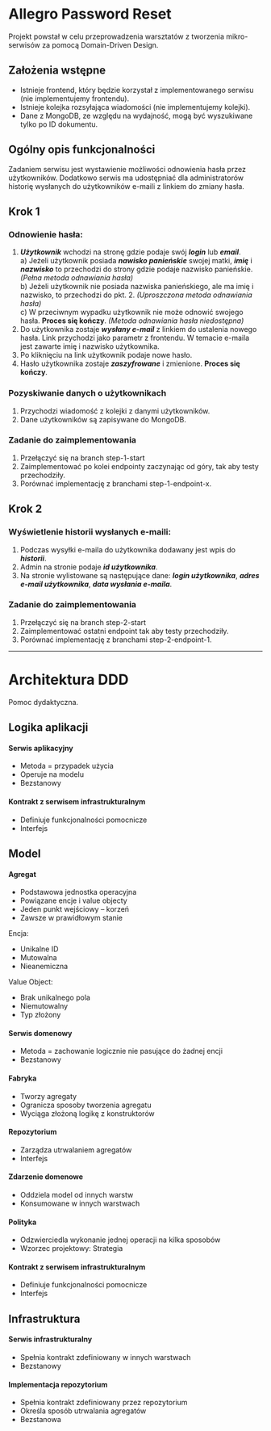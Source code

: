 # Allegro Password Reset
Projekt powstał w celu przeprowadzenia warsztatów z tworzenia mikro-serwisów za pomocą Domain-Driven Design.

## Założenia wstępne
 - Istnieje frontend, który będzie korzystał z implementowanego serwisu (nie implementujemy frontendu).
 - Istnieje kolejka rozsyłająca wiadomości (nie implementujemy kolejki).
 - Dane z MongoDB, ze względu na wydajność, mogą być wyszukiwane tylko po ID dokumentu.
 
## Ogólny opis funkcjonalności
Zadaniem serwisu jest wystawienie możliwości odnowienia hasła przez użytkowników.
Dodatkowo serwis ma udostępniać dla administratorów historię wysłanych do użytkowników e-maili z linkiem do zmiany hasła.

## Krok 1
### Odnowienie hasła:
1. **_Użytkownik_** wchodzi na stronę gdzie podaje swój **_login_** lub **_email_**.  
    a) Jeżeli użytkownik posiada **_nawisko panieńskie_** swojej matki, **_imię_** i **_nazwisko_** to przechodzi do strony gdzie podaje nazwisko panieńskie.
    *(Pełna metoda odnawiania hasła)*  
    b) Jeżeli użytkownik nie posiada nazwiska panieńskiego, ale ma imię i nazwisko, to przechodzi do pkt. 2.
    *(Uproszczona metoda odnawiania hasła)*  
    c) W przeciwnym wypadku użytkownik nie może odnowić swojego hasła. **Proces się kończy**.
    *(Metoda odnawiania hasła niedostępna)*
2. Do użytkownika zostaje **_wysłany e-mail_** z linkiem do ustalenia nowego hasła.
Link przychodzi jako parametr z frontendu.
W temacie e-maila jest zawarte imię i nazwisko użytkownika.
3. Po kliknięciu na link użytkownik podaje nowe hasło.
4. Hasło użytkownika zostaje **_zaszyfrowane_** i zmienione. **Proces się kończy**.

### Pozyskiwanie danych o użytkownikach
1. Przychodzi wiadomość z kolejki z danymi użytkowników.
2. Dane użytkowników są zapisywane do MongoDB.

### Zadanie do zaimplementowania
1. Przełączyć się na branch step-1-start
2. Zaimplementować po kolei endpointy zaczynając od góry, tak aby testy przechodziły.
3. Porównać implementację z branchami step-1-endpoint-x.

## Krok 2
### Wyświetlenie historii wysłanych e-maili:
1. Podczas wysyłki e-maila do użytkownika dodawany jest wpis do **_historii_**.
2. Admin na stronie podaje **_id użytkownika_**.
3. Na stronie wylistowane są następujące dane: **_login użytkownika_**, **_adres e-mail użytkownika_**, **_data wysłania e-maila_**.

### Zadanie do zaimplementowania
1. Przełączyć się na branch step-2-start
2. Zaimplementować ostatni endpoint tak aby testy przechodziły.
3. Porównać implementację z branchami step-2-endpoint-1.

----

# Architektura DDD
Pomoc dydaktyczna.

## Logika aplikacji
#### Serwis aplikacyjny
 - Metoda = przypadek użycia
 - Operuje na modelu
 - Bezstanowy
 
#### Kontrakt z serwisem infrastrukturalnym
 - Definiuje funkcjonalności pomocnicze
 - Interfejs
 
## Model
#### Agregat
 - Podstawowa jednostka operacyjna
 - Powiązane encje i value objecty
 - Jeden punkt wejściowy – korzeń
 - Zawsze w prawidłowym stanie

Encja:

 - Unikalne ID
 - Mutowalna
 - Nieanemiczna
 
Value Object:

 - Brak unikalnego pola
 - Niemutowalny
 - Typ złożony

#### Serwis domenowy
 - Metoda = zachowanie logicznie nie pasujące do żadnej encji
 - Bezstanowy

#### Fabryka
 - Tworzy agregaty
 - Ogranicza sposoby tworzenia agregatu
 - Wyciąga złożoną logikę z konstruktorów

#### Repozytorium
 - Zarządza utrwalaniem agregatów
 - Interfejs

#### Zdarzenie domenowe
 - Oddziela model od innych warstw
 - Konsumowane w innych warstwach

#### Polityka
 - Odzwierciedla wykonanie jednej operacji na kilka sposobów
 - Wzorzec projektowy: Strategia

#### Kontrakt z serwisem infrastrukturalnym
 - Definiuje funkcjonalności pomocnicze
 - Interfejs

## Infrastruktura
#### Serwis infrastrukturalny
 - Spełnia kontrakt zdefiniowany w innych warstwach
 - Bezstanowy

#### Implementacja repozytorium
 - Spełnia kontrakt zdefiniowany przez repozytorium
 - Określa sposób utrwalania agregatów
 - Bezstanowa
